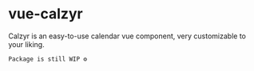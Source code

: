 # vue-calzyr
Calzyr is an easy-to-use calendar vue component, very customizable to your liking.

``
Package is still WIP ⚙️
``
